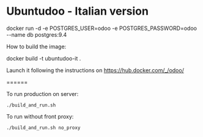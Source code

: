 Ubuntudoo - Italian version
======

docker run -d -e POSTGRES_USER=odoo -e POSTGRES_PASSWORD=odoo --name db postgres:9.4

How to build the image:

docker build -t ubuntudoo-it .

Launch it following the instructions on https://hub.docker.com/_/odoo/

======

To run production on server:

`
./build_and_run.sh
`

To run without front proxy:

`
./build_and_run.sh no_proxy
`

